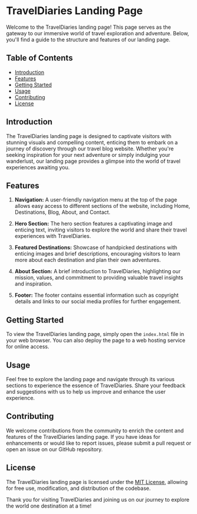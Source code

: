 # TravelDiaries Landing Page

Welcome to the TravelDiaries landing page! This page serves as the gateway to our immersive world of travel exploration and adventure. Below, you'll find a guide to the structure and features of our landing page.

## Table of Contents
- [Introduction](#introduction)
- [Features](#features)
- [Getting Started](#getting-started)
- [Usage](#usage)
- [Contributing](#contributing)
- [License](#license)

## Introduction

The TravelDiaries landing page is designed to captivate visitors with stunning visuals and compelling content, enticing them to embark on a journey of discovery through our travel blog website. Whether you're seeking inspiration for your next adventure or simply indulging your wanderlust, our landing page provides a glimpse into the world of travel experiences awaiting you.

## Features

1. **Navigation:** A user-friendly navigation menu at the top of the page allows easy access to different sections of the website, including Home, Destinations, Blog, About, and Contact.

2. **Hero Section:** The hero section features a captivating image and enticing text, inviting visitors to explore the world and share their travel experiences with TravelDiaries.

3. **Featured Destinations:** Showcase of handpicked destinations with enticing images and brief descriptions, encouraging visitors to learn more about each destination and plan their own adventures.

4. **About Section:** A brief introduction to TravelDiaries, highlighting our mission, values, and commitment to providing valuable travel insights and inspiration.

5. **Footer:** The footer contains essential information such as copyright details and links to our social media profiles for further engagement.

## Getting Started

To view the TravelDiaries landing page, simply open the `index.html` file in your web browser. You can also deploy the page to a web hosting service for online access.

## Usage

Feel free to explore the landing page and navigate through its various sections to experience the essence of TravelDiaries. Share your feedback and suggestions with us to help us improve and enhance the user experience.

## Contributing

We welcome contributions from the community to enrich the content and features of the TravelDiaries landing page. If you have ideas for enhancements or would like to report issues, please submit a pull request or open an issue on our GitHub repository.

## License

The TravelDiaries landing page is licensed under the [MIT License](LICENSE), allowing for free use, modification, and distribution of the codebase.

Thank you for visiting TravelDiaries and joining us on our journey to explore the world one destination at a time!

